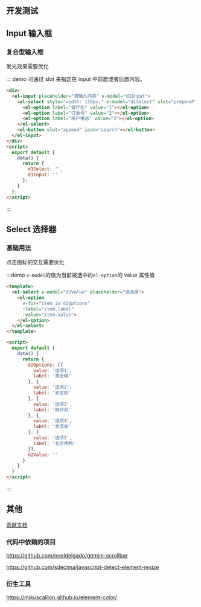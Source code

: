 <script>
  export default {
    data() {
      return {
        d1Select: '',
        d1Input: '',

        d2Options: [{
          value: '选项1',
          label: '黄金糕'
        }, {
          value: '选项2',
          label: '双皮奶'
        }, {
          value: '选项3',
          label: '蚵仔煎'
        }, {
          value: '选项4',
          label: '龙须面'
        }, {
          value: '选项5',
          label: '北京烤鸭'
        }],
        d2Value: ''
      };
    }
  };
</script>
## 开发测试

## Input 输入框

### 复合型输入框

发光效果需要优化

::: demo 可通过 slot 来指定在 input 中前置或者后置内容。
```html
<div>
  <el-input placeholder="请输入内容" v-model="d1Input">
    <el-select style="width: 110px;" v-model="d1Select" slot="prepend" placeholder="请选择">
      <el-option label="餐厅名" value="1"></el-option>
      <el-option label="订单号" value="2"></el-option>
      <el-option label="用户电话" value="3"></el-option>
    </el-select>
    <el-button slot="append" icon="search"></el-button>
  </el-input>
</div>
<script>
  export default {
    data() {
      return {
        d1Select: '',
        d1Input: ''
      };
    }
  };
</script>
```
:::

## Select 选择器

### 基础用法

点击图标的交互需要优化

:::demo `v-model`的值为当前被选中的`el-option`的 value 属性值
```html
<template>
  <el-select v-model="d2Value" placeholder="请选择">
    <el-option
      v-for="item in d2Options"
      :label="item.label"
      :value="item.value">
    </el-option>
  </el-select>
</template>

<script>
  export default {
    data() {
      return {
        d2Options: [{
          value: '选项1',
          label: '黄金糕'
        }, {
          value: '选项2',
          label: '双皮奶'
        }, {
          value: '选项3',
          label: '蚵仔煎'
        }, {
          value: '选项4',
          label: '龙须面'
        }, {
          value: '选项5',
          label: '北京烤鸭'
        }],
        d2Value: ''
      }
    }
  }
</script>
```
:::

## 其他

[贡献文档](https://github.com/ElemeFE/element/blob/dev/.github/CONTRIBUTING.zh-CN.md)

### 代码中依赖的项目

https://github.com/noeldelgado/gemini-scrollbar

https://github.com/sdecima/javascript-detect-element-resize

### 衍生工具

https://mikuscallion.github.io/element-color/
